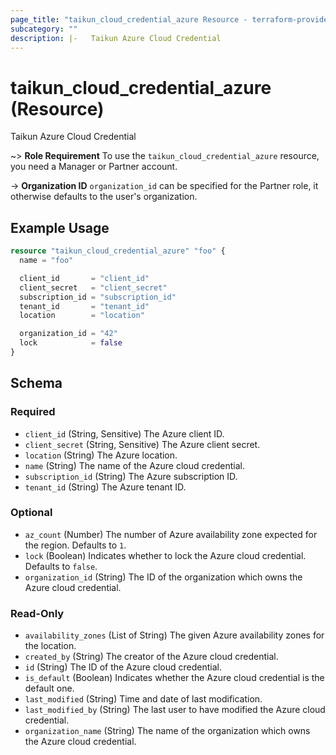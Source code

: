 ```yaml
---
page_title: "taikun_cloud_credential_azure Resource - terraform-provider-taikun"
subcategory: ""
description: |-   Taikun Azure Cloud Credential
---
```


# taikun_cloud_credential_azure (Resource)

Taikun Azure Cloud Credential

~> **Role Requirement** To use the `taikun_cloud_credential_azure` resource, you need a Manager or Partner account.

-> **Organization ID** `organization_id` can be specified for the Partner role, it otherwise defaults to the user's organization.

## Example Usage

```terraform
resource "taikun_cloud_credential_azure" "foo" {
  name = "foo"

  client_id       = "client_id"
  client_secret   = "client_secret"
  subscription_id = "subscription_id"
  tenant_id       = "tenant_id"
  location        = "location"

  organization_id = "42"
  lock            = false
}
```

<!-- schema generated by tfplugindocs -->
## Schema

### Required

- `client_id` (String, Sensitive) The Azure client ID.
- `client_secret` (String, Sensitive) The Azure client secret.
- `location` (String) The Azure location.
- `name` (String) The name of the Azure cloud credential.
- `subscription_id` (String) The Azure subscription ID.
- `tenant_id` (String) The Azure tenant ID.

### Optional

- `az_count` (Number) The number of Azure availability zone expected for the region. Defaults to `1`.
- `lock` (Boolean) Indicates whether to lock the Azure cloud credential. Defaults to `false`.
- `organization_id` (String) The ID of the organization which owns the Azure cloud credential.

### Read-Only

- `availability_zones` (List of String) The given Azure availability zones for the location.
- `created_by` (String) The creator of the Azure cloud credential.
- `id` (String) The ID of the Azure cloud credential.
- `is_default` (Boolean) Indicates whether the Azure cloud credential is the default one.
- `last_modified` (String) Time and date of last modification.
- `last_modified_by` (String) The last user to have modified the Azure cloud credential.
- `organization_name` (String) The name of the organization which owns the Azure cloud credential.

